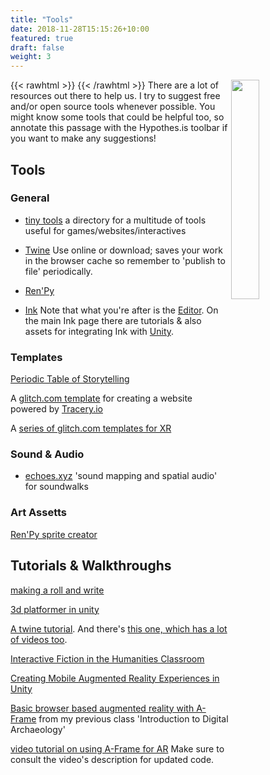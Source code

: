```yaml
---
title: "Tools"
date: 2018-11-28T15:15:26+10:00
featured: true
draft: false
weight: 3
---
```


{{< rawhtml >}}
<img src="/images/pixeltrue-idea-1.png" align="right" width="30%"></img>
{{< /rawhtml >}} There are a lot of resources out there to help us. I try to suggest free and/or open source tools whenever possible. You might know some tools that could be helpful too, so annotate this passage with the Hypothes.is toolbar if you want to make any suggestions!

## Tools

### General

+ [tiny tools](https://tinytools.directory/) a directory for a multitude of tools useful for games/websites/interactives

+ [Twine](https://twinery.org) Use online or download; saves your work in the browser cache so remember to 'publish to file' periodically.
+ [Ren'Py](https://www.renpy.org/)
+ [Ink](https://www.inklestudios.com/ink/) Note that what you're after is the [Editor](https://github.com/inkle/inky). On the main Ink page there are tutorials & also assets for integrating Ink with [Unity](https://unity3d.com/get-unity/download).

### Templates

[Periodic Table of Storytelling](https://jamesharris.design/periodic/)

A [glitch.com template](https://glitch.com/edit/#!/tangy-boundless-noodle?path=readme.md%3A1%3A0) for creating a website powered by [Tracery.io](https://tracery.io)

A [series of glitch.com templates for XR](https://glitch.com/@glitch/get-started-with-web-xr)

### Sound & Audio

+ [echoes.xyz](https://echoes.xyz/echoes-creative-apps#creator) 'sound mapping and spatial audio' for soundwalks

### Art Assetts

[Ren'Py sprite creator](https://spiralatlas.itch.io/renpy-sprite-creator)

## Tutorials & Walkthroughs

[making a roll and write](https://gamingthepast.net/2021/11/05/making-a-roll-and-write-for-history-class-using-roll-through-the-ages-as-a-guide/)

[3d platformer in unity](https://projects.raspberrypi.org/en/pathways/unity-intro)

[A twine tutorial](https://pinnguaq.com/learn/introduction-to-twine). And there's [this one, which has a lot of videos too](http://www.adamhammond.com/twineguide/).

[Interactive Fiction in the Humanities Classroom](https://programminghistorian.org/en/lessons/interactive-text-games-using-twine)

[Creating Mobile Augmented Reality Experiences in Unity](https://programminghistorian.org/en/lessons/creating-mobile-augmented-reality-experiences-in-unity)

[Basic browser based augmented reality with A-Frame](https://digiarch.netlify.app/week/11/augmented-reality/) from my previous class 'Introduction to Digital Archaeology'

[video tutorial on using A-Frame for AR](https://www.youtube.com/watch?v=ktjMCanKNLk&list=PL8MkBHej75fJD-HveDzm4xKrciC5VfYuV) Make sure to consult the video's description for updated code.
